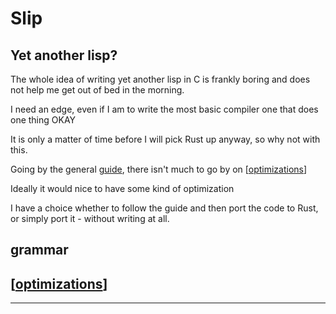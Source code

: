 # Slip

## Yet another lisp?


The whole idea of writing yet another lisp in C is frankly boring and does not help me get out of bed in the morning.


I need an edge, even if I am to write the most basic compiler one that does one thing OKAY


It is only a matter of time before I will pick Rust up anyway, so why not with this.


Going by the general [guide](https://buildyourownlisp.com/contents), there isn't much to go by on [[optimizations]]


Ideally it would nice to have some kind of optimization 


I have a choice whether to follow the guide and then port the code to Rust, or simply port it - without writing at all.


## grammar



## [[optimizations]]

---




[//begin]: # "Autogenerated link references for markdown compatibility"
[optimizations]: ../../compiler/optimizations "optimizations"
[//end]: # "Autogenerated link references"